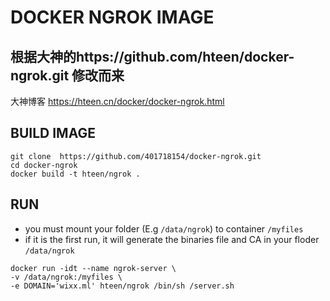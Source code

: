 # DOCKER NGROK IMAGE

## 根据大神的https://github.com/hteen/docker-ngrok.git 修改而来
大神博客 https://hteen.cn/docker/docker-ngrok.html

## BUILD IMAGE

```linux
git clone  https://github.com/401718154/docker-ngrok.git
cd docker-ngrok
docker build -t hteen/ngrok .
```

## RUN
* you must mount your folder (E.g `/data/ngrok`) to container `/myfiles`
* if it is the first run, it will generate the binaries file and CA in your floder `/data/ngrok`

```linux
docker run -idt --name ngrok-server \
-v /data/ngrok:/myfiles \
-e DOMAIN='wixx.ml' hteen/ngrok /bin/sh /server.sh
```
